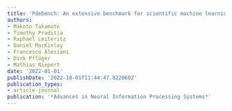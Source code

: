 ```yaml
---
title: 'Pdebench: An extensive benchmark for scientific machine learning'
authors:
- Makoto Takamoto
- Timothy Praditia
- Raphael Leiteritz
- Daniel MacKinlay
- Francesco Alesiani
- Dirk Pflüger
- Mathias Niepert
date: '2022-01-01'
publishDate: '2022-10-01T11:44:47.822060Z'
publication_types:
- article-journal
publication: '*Advances in Neural Information Processing Systems*'
---
```

